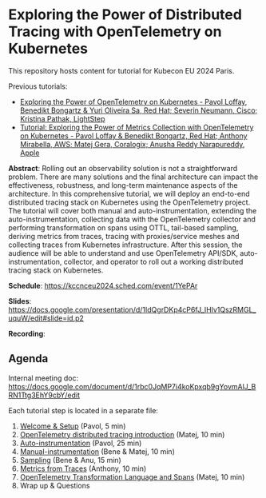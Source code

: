 # Exploring the Power of Distributed Tracing with OpenTelemetry on Kubernetes

This repository hosts content for tutorial for Kubecon EU 2024 Paris.

Previous tutorials:
* [Exploring the Power of OpenTelemetry on Kubernetes - Pavol Loffay, Benedikt Bongartz & Yuri Oliveira Sa, Red Hat; Severin Neumann, Cisco; Kristina Pathak, LightStep](https://github.com/pavolloffay/kubecon-eu-2023-opentelemetry-kubernetes-tutorial)
* [Tutorial: Exploring the Power of Metrics Collection with OpenTelemetry on Kubernetes - Pavol Loffay & Benedikt Bongartz, Red Hat; Anthony Mirabella, AWS; Matej Gera, Coralogix; Anusha Reddy Narapureddy, Apple](https://github.com/pavolloffay/kubecon-na-2023-opentelemetry-kubernetes-metrics-tutorial)

__Abstract__: Rolling out an observability solution is not a straightforward problem. There are many solutions and the final architecture can impact the effectiveness, robustness, and long-term maintenance aspects of the architecture. In this comprehensive tutorial, we will deploy an end-to-end distributed tracing stack on Kubernetes using the OpenTelemetry project. The tutorial will cover both manual and auto-instrumentation, extending the auto-instrumentation, collecting data with the OpenTelemetry collector and performing transformation on spans using OTTL, tail-based sampling, deriving metrics from traces, tracing with proxies/service meshes and collecting traces from Kubernetes infrastructure. After this session, the audience will be able to understand and use OpenTelemetry API/SDK, auto-instrumentation, collector, and operator to roll out a working distributed tracing stack on Kubernetes.

__Schedule__: https://kccnceu2024.sched.com/event/1YePAr

__Slides__: https://docs.google.com/presentation/d/1IdQgrDKp4cP6fJ_IHlv1QszRMGL_uquW/edit#slide=id.p2

__Recording__: 

## Agenda

Internal meeting doc: https://docs.google.com/document/d/1rbc0JqMP7i4koKpxqb9gYovmAlJ_BRN1Ttg3EhY9cbY/edit

Each tutorial step is located in a separate file:

1. [Welcome & Setup](01-welcome-setup.md) (Pavol, 5 min)
1. [OpenTelemetry distributed tracing introduction](02-tracing-introduction.md) (Matej, 10 min)
1. [Auto-instrumentation](03-auto-instrumentation.md) (Pavol, 25 min)
1. [Manual-instrumentation](04-manual-instrumentation.md) (Bene & Matej, 10 min)
1. [Sampling](05-sampling.md) (Bene & Anu, 15 min)
1. [Metrics from Traces](06-RED-metrics.md) (Anthony, 10 min)
1. [OpenTelemetry Transformation Language and Spans](07-ottl.md) (Matej, 10 min)
1. Wrap up & Questions
